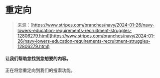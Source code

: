 <!--yml

分类：未分类

日期：2024-05-27 15:15:41

-->

# 重定向

> 来源：[https://www.stripes.com/branches/navy/2024-01-26/navy-lowers-education-requirements-recruitment-struggles-12806279.html](https://www.stripes.com/branches/navy/2024-01-26/navy-lowers-education-requirements-recruitment-struggles-12806279.html)

#### 让我们帮助您找到您想要的内容。

正在将您重定向到我们的搜索功能。
